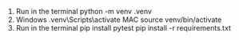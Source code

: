 1. Run in the terminal 
python -m venv .venv
2. Windows
.venv\Scripts\activate
   MAC
source venv/bin/activate
3. Run in the terminal 
pip install pytest
pip install -r requirements.txt